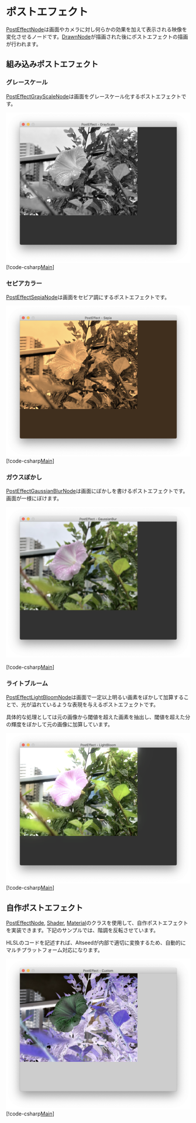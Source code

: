 # ポストエフェクト

[PostEffectNode](xref:Altseed2.PostEffectNode)は画面やカメラに対し何らかの効果を加えて表示される映像を変化させるノードです。[DrawnNode](xref:Altseed2.DrawnNode)が描画された後にポストエフェクトの描画が行われます。

## 組み込みポストエフェクト

### グレースケール

[PostEffectGrayScaleNode](xref:Altseed2.PostEffectGrayScaleNode)は画面をグレースケール化するポストエフェクトです。

![PostEffect-GrayScale](PostEffect-GrayScale.png)
[!code-csharp[Main](../../Src/Samples/Graphics/PostEffectGrayScale.cs)]

### セピアカラー

[PostEffectSepiaNode](xref:Altseed2.PostEffectSepiaNode)は画面をセピア調にするポストエフェクトです。

![PostEffect-Sepia](PostEffect-Sepia.png)
[!code-csharp[Main](../../Src/Samples/Graphics/PostEffectSepia.cs)]

### ガウスぼかし

[PostEffectGaussianBlurNode](xref:Altseed2.PostEffectGaussianBlurNode)は画面にぼかしを書けるポストエフェクトです。画面が一様にぼけます。

![PostEffect-GaussianBlur](PostEffect-GaussianBlur.png)

[!code-csharp[Main](../../Src/Samples/Graphics/PostEffectGaussianBlur.cs)]

### ライトブルーム

[PostEffectLightBloomNode](xref:Altseed2.PostEffectLightBloomNode)は画面で一定以上明るい画素をぼかして加算することで、光が溢れているような表現を与えるポストエフェクトです。

具体的な処理としては元の画像から閾値を超えた画素を抽出し、閾値を超えた分の輝度をぼかして元の画像に加算しています。

![PostEffect-LightBloom](PostEffect-LightBloom.png)
[!code-csharp[Main](../../Src/Samples/Graphics/PostEffectLightBloom.cs)]

## 自作ポストエフェクト

[PostEffectNode](xref:Altseed2.PostEffectNode), [Shader](xref:Altseed2.Shader), [Material](xref:Altseed2.Material)のクラスを使用して、自作ポストエフェクトを実装できます。下記のサンプルでは、階調を反転させています。

HLSLのコードを記述すれば、Altseedが内部で適切に変換するため、自動的にマルチプラットフォーム対応になります。

![PostEffect-Custom](PostEffect-Custom.png)
[!code-csharp[Main](../../Src/Samples/Graphics/CustomPostEffect.cs)]
